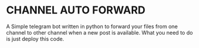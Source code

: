 # CHANNEL AUTO FORWARD
A Simple telegram bot written in python to forward your files from one channel to other channel when a new post is available. What you need to do is just deploy this code.
